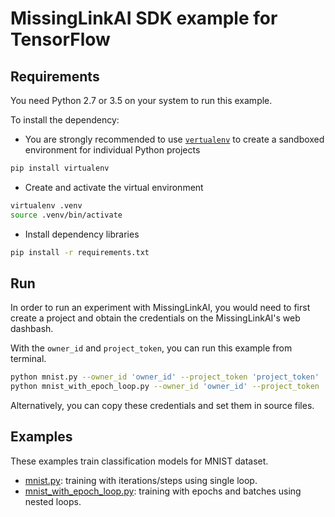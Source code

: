 # MissingLinkAI SDK example for TensorFlow

## Requirements

You need Python 2.7 or 3.5 on your system to run this example.

To install the dependency:
- You are strongly recommended to use [`vertualenv`](https://virtualenv.pypa.io/en/stable/) to create a sandboxed environment for individual Python projects
```bash
pip install virtualenv
```

- Create and activate the virtual environment
```bash
virtualenv .venv
source .venv/bin/activate
```

- Install dependency libraries
```bash
pip install -r requirements.txt
```

## Run

In order to run an experiment with MissingLinkAI, you would need to first create a 
project and obtain the credentials on the MissingLinkAI's web dashbash.

With the `owner_id` and `project_token`, you can run this example from terminal.
```bash
python mnist.py --owner_id 'owner_id' --project_token 'project_token'
python mnist_with_epoch_loop.py --owner_id 'owner_id' --project_token 'project_token'
```

Alternatively, you can copy these credentials and set them in source files.

## Examples

These examples train classification models for MNIST dataset.

- [mnist.py](https://github.com/missinglinkai/missinglink-tensorflow-example/blob/master/mnist.py): training with iterations/steps using single loop.
- [mnist_with_epoch_loop.py](https://github.com/missinglinkai/missinglink-tensorflow-example/blob/master/mnist_with_epoch_loop.py): training with epochs and batches using nested loops.
